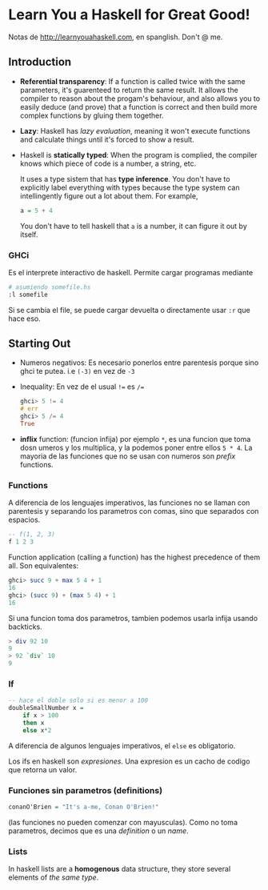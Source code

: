 # Learn You a Haskell for Great Good!

Notas de http://learnyouahaskell.com, en spanglish. Don't @ me.

## Introduction

- **Referential transparency**: If a function is called twice with the same
  parameters, it's guarenteed to return the same result. It allows the compiler
  to reason about the progam's behaviour, and also allows you to easily deduce
  (and prove) that a function is correct and then build more complex functions
  by gluing them together.

- **Lazy**: Haskell has *lazy evaluation*, meaning it won't execute functions
  and calculate things until it's forced to show a result.

- Haskell is **statically typed**: When the program is complied, the compiler
  knows which piece of code is a number, a string, etc.

  It uses a type sistem that has **type inference**. You don't have to
  explicitly label everything with types because the type system can
  intellingently figure out a lot about them. For example,

  ```haskell
  a = 5 + 4
  ```

  You don't have to tell haskell that `a` is a number, it can figure it out by
  itself.

### GHCi

Es el interprete interactivo de haskell. Permite cargar programas mediante

```bash
# asumiendo somefile.hs
:l somefile
```

Si se cambia el file, se puede cargar devuelta o directamente usar `:r` que hace
eso.

## Starting Out

- Numeros negativos: Es necesario ponerlos entre parentesis porque sino ghci te
  putea. i.e `(-3)` en vez de `-3`

- Inequality: En vez de el usual `!=` es `/=`
  
  ```haskell
  ghci> 5 != 4
  # err
  ghci> 5 /= 4
  True
  ```

- **inflix** function: (funcion infija) por ejemplo `*`, es una funcion que toma
  dosn umeros y los multiplica, y la podemos poner entre ellos `5 * 4`. La
  mayoria de las funciones que no se usan con numeros son _prefix_ functions.

### Functions

A diferencia de los lenguajes imperativos, las funciones no se llaman con
parentesis y separando los parametros con comas, sino que separados con
espacios.

```haskell
-- f(1, 2, 3)
f 1 2 3
```

Function application (calling a function) has the highest precedence of them
all. Son equivalentes:

```haskell
ghci> succ 9 + max 5 4 + 1
16
ghci> (succ 9) + (max 5 4) + 1
16
```

Si una funcion toma dos parametros, tambien podemos usarla infija usando
backticks.

```haskell
> div 92 10
9
> 92 `div` 10
9
```

### If

```haskell
-- hace el doble solo si es menor a 100
doubleSmallNumber x =
    if x > 100
    then x
    else x*2
```

A diferencia de algunos lenguajes imperativos, el `else` es obligatorio.

Los ifs en haskell son *expresiones*. Una expresion es un cacho de codigo que
retorna un valor.

### Funciones sin parametros (definitions)

```haskell
conanO'Brien = "It's a-me, Conan O'Brien!"
```

(las funciones no pueden comenzar con mayusculas). Como no toma parametros,
decimos que es una *definition* o un *name*.

### Lists

In haskell lists are a **homogenous** data structure, they store several
elements of *the same type*.